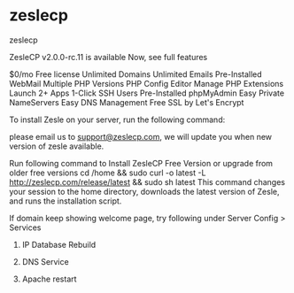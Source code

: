 # zeslecp
zeslecp

ZesleCP v2.0.0-rc.11 is available Now, see full features

$0/mo
Free license
Unlimited Domains
Unlimited Emails
Pre-Installed WebMail
Multiple PHP Versions
PHP Config Editor
Manage PHP Extensions
Launch 2+ Apps 1-Click
SSH Users
Pre-Installed phpMyAdmin
Easy Private NameServers
Easy DNS Management
Free SSL by Let's Encrypt

To install Zesle on your server, run the following command:

please email us to support@zeslecp.com, we will update you when new version of zesle available.

Run following command to Install ZesleCP Free Version or upgrade from older free versions
cd /home && sudo curl -o latest -L http://zeslecp.com/release/latest && sudo sh latest
This command changes your session to the home directory, downloads the latest version of Zesle, and runs the installation script.

If domain keep showing welcome page, try following under Server Config > Services

1) IP Database Rebuild

2) DNS Service

3) Apache restart
